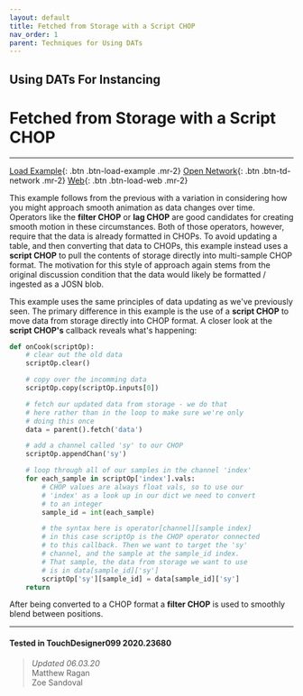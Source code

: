 ```yaml
---
layout: default
title: Fetched from Storage with a Script CHOP
nav_order: 1
parent: Techniques for Using DATs
---
```


## Using DATs For Instancing
# Fetched from Storage with a Script CHOP

*****

[Load Example](?remoteTox=){: .btn .btn-load-example .mr-2}
[Open Network](?openNetwork=True){: .btn .btn-td-network .mr-2}
[Web](?openInBrowser=True){: .btn .btn-load-web .mr-2}

This example follows from the previous with a variation in considering how you might approach smooth animation as data changes over time. Operators like the **filter CHOP** or **lag CHOP** are good candidates for creating smooth motion in these circumstances. Both of those operators, however, require that the data is already formatted in CHOPs. To avoid updating a table, and then converting that data to CHOPs, this example instead uses a **script CHOP** to pull the contents of storage directly into multi-sample CHOP format. The motivation for this style of approach again stems from the original discussion condition that the data would likely be formatted / ingested as a JOSN blob. 

This example uses the same principles of data updating as we've previously seen. The primary difference in this example is the use of a **script CHOP** to move data from storage directly into CHOP format. A closer look at the **script CHOP's** callback reveals what's happening:

```python
def onCook(scriptOp):
    # clear out the old data
    scriptOp.clear()

    # copy over the incomming data
    scriptOp.copy(scriptOp.inputs[0])

    # fetch our updated data from storage - we do that 
    # here rather than in the loop to make sure we're only
    # doing this once 
    data = parent().fetch('data')

    # add a channel called 'sy' to our CHOP
    scriptOp.appendChan('sy')

    # loop through all of our samples in the channel 'index'
    for each_sample in scriptOp['index'].vals:
        # CHOP values are always float vals, so to use our
        # 'index' as a look up in our dict we need to convert
        # to an integer 
        sample_id = int(each_sample)

        # the syntax here is operator[channel][sample index]
        # in this case scriptOp is the CHOP operator connected
        # to this callback. Then we want to target the 'sy'
        # channel, and the sample at the sample_id index.
        # That sample, the data from storage we want to use
        # is in data[sample_id]['sy']
        scriptOp['sy'][sample_id] = data[sample_id]['sy']
    return
```

After being converted to a CHOP format a **filter CHOP** is used to smoothly blend between positions.

---

#### Tested in TouchDesigner099 2020.23680 
>*Updated 06.03.20*  
Matthew Ragan  
Zoe Sandoval  